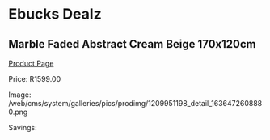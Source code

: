 
# Ebucks Dealz
## Marble Faded Abstract Cream Beige 170x120cm
[Product Page](https://www.ebucks.com/web/shop/productSelected.do?prodId=1209951198&catId=1209942745)

Price: R1599.00

Image: /web/cms/system/galleries/pics/prodimg/1209951198_detail_1636472608880.png

Savings: 


	